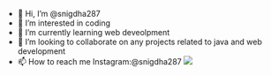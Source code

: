 - 👋 Hi, I’m @snigdha287
- 👀 I’m interested in coding
- 🌱 I’m currently learning web deveolpment
- 💞️ I’m looking to collaborate on any projects related to java and web development
- 📫 How to reach me Instagram:@snigdha287
![](http://github-profile-summary-cards.vercel.app/api/cards/profile-details?username=snigdha287&theme=monokai)
<!---
snigdha287/snigdha287 is a ✨ special ✨ repository because its `README.md` (this file) appears on your GitHub profile.
You can click the Preview link to take a look at your changes.
--->
